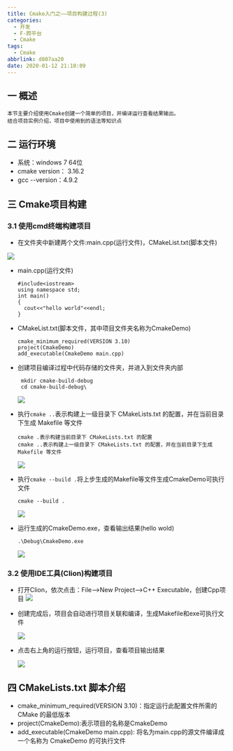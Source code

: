 ```yaml
---
title: Cmake入门之——项目构建过程(3)
categories:
  - 开发
  - F-跨平台
  - Cmake
tags:
  - Cmake
abbrlink: d807aa20
date: 2020-01-12 21:10:09
---
```

## 一 概述

```
本节主要介绍使用Cmake创建一个简单的项目，并编译运行查看结果输出。
结合项目实例介绍，项目中使用到的语法等知识点  
```

<!--more-->

## 二 运行环境

* 系统：windows 7 64位
* cmake version： 3.16.2
* gcc --version：4.9.2

## 三 Cmake项目构建

### 3.1 使用cmd终端构建项目

* 在文件夹中新建两个文件:main.cpp(运行文件)，CMakeList.txt(脚本文件)

![][1]

* main.cpp(运行文件)

  ```
  #include<iostream>
  using namespace std;
  int main()
  {
  	cout<<"hello world"<<endl;
  }
  ```

* CMakeList.txt(脚本文件，其中项目文件夹名称为CmakeDemo)

  ```
  cmake_minimum_required(VERSION 3.10)
  project(CmakeDemo)
  add_executable(CmakeDemo main.cpp)
  ```

* 创建项目编译过程中代码存储的文件夹，并进入到文件夹内部

  ```
   mkdir cmake-build-debug
   cd cmake-build-debug\
  ```

  ![][2]

* 执行`cmake ..`表示构建上一级目录下 CMakeLists.txt 的配置，并在当前目录下生成 Makefile 等文件

  ```
  cmake .表示构建当前目录下 CMakeLists.txt 的配置
  cmake ..表示构建上一级目录下 CMakeLists.txt 的配置，并在当前目录下生成 Makefile 等文件
  ```

  ![][3]

* 执行`cmake --build .`将上步生成的Makefile等文件生成CmakeDemo可执行文件

  ```
  cmake --build .
  ```

  ![][4]

* 运行生成的CmakeDemo.exe，查看输出结果(hello wold)

  ```
  .\Debug\CmakeDemo.exe
  ```

  ![][5]

### 3.2 使用IDE工具(Clion)构建项目

* 打开Clion，依次点击：File—>New Project—>C++ Executable，创建Cpp项目
![][6]

* 创建完成后，项目会自动进行项目关联和编译，生成Makefile和exe可执行文件

  ![][7]

* 点击右上角的运行按钮，运行项目，查看项目输出结果

  ![][8]

## 四 CMakeLists.txt 脚本介绍

* cmake_minimum_required(VERSION 3.10)：指定运行此配置文件所需的 CMake 的最低版本
* project(CmakeDemo):表示项目的名称是CmakeDemo
* add_executable(CmakeDemo main.cpp): 将名为main.cpp的源文件编译成一个名称为 CmakeDemo 的可执行文件




[1]:https://cdn.jsdelivr.net/gh/PGzxc/CDN/blog-image/cmake-cmd-create-two-file.png
[2]:https://cdn.jsdelivr.net/gh/PGzxc/CDN/blog-image/cmake-cmd-mkdir-build-folder.png
[3]:https://cdn.jsdelivr.net/gh/PGzxc/CDN/blog-image/cmake-cmd-pre-build.png
[4]:https://cdn.jsdelivr.net/gh/PGzxc/CDN/blog-image/cmake-cmd-build-file.png
[5]:https://cdn.jsdelivr.net/gh/PGzxc/CDN/blog-image/cmake-cmd-debug-run-effect.png
[6]:https://cdn.jsdelivr.net/gh/PGzxc/CDN/blog-image/cmake-clion-create-project.png
[7]:https://cdn.jsdelivr.net/gh/PGzxc/CDN/blog-image/cmake-clion-auto-build.png
[8]:https://cdn.jsdelivr.net/gh/PGzxc/CDN/blog-image/cmake-clion-run-result.png

